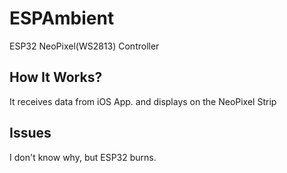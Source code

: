 # ESPAmbient
ESP32 NeoPixel(WS2813) Controller

## How It Works?
It receives data from iOS App. and displays on the NeoPixel Strip


## Issues
I don't know why, but ESP32 burns.
